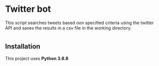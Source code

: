 # Twitter bot
This script searches tweets based oon specified criteria using the twitter API and
saves the results in a csv file in the working directory.
#
## Installation
This project uses **Python 3.8.8**
